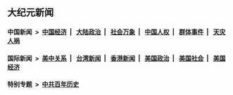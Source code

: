 ## 大纪元新闻

#### 中国新闻 &nbsp;>&nbsp; [中国经济](indexes/ncid283/README.md?11111245) &nbsp;| &nbsp; [大陆政治](indexes/ncid277/README.md?11111245) &nbsp;| &nbsp; [社会万象](indexes/ncid282/README.md?11111245) &nbsp;| &nbsp; [中国人权](indexes/ncid278/README.md?11111245) &nbsp;| &nbsp; [群体事件](indexes/ncid279/README.md?11111245) &nbsp;| &nbsp; [天灾人祸](indexes/ncid280/README.md?11111245)

#### 国际新闻 &nbsp;>&nbsp; [美中关系](indexes/nf1412576/README.md?11111245) &nbsp;| &nbsp; [台湾新闻](indexes/ncid1349361/README.md?11111245) &nbsp;| &nbsp; [香港新闻](indexes/ncid1349362/README.md?11111245) &nbsp;| &nbsp; [美国政治](indexes/ncid1078159/README.md?11111245) &nbsp;| &nbsp; [美国社会](indexes/ncid1078160/README.md?11111245) &nbsp;| &nbsp; [美国经济](indexes/ncid1078158/README.md?11111245)

#### 特别专题 &nbsp;>&nbsp; [中共百年历史](https://github.com/epoch-news/epoch-special/blob/master/README.md?11111245)  
